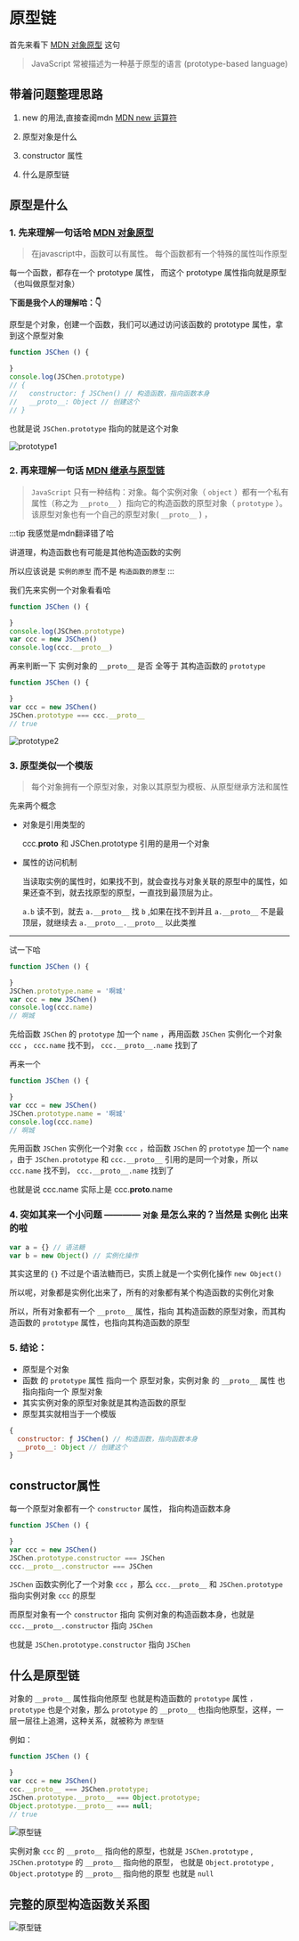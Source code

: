 # 原型链

首先来看下 [MDN 对象原型](https://developer.mozilla.org/zh-CN/docs/Learn/JavaScript/Objects/Object_prototypes) 这句

> JavaScript 常被描述为一种基于原型的语言 (prototype-based language)

## 带着问题整理思路

1. new 的用法,直接查阅mdn [MDN new 运算符](https://developer.mozilla.org/zh-CN/docs/Web/JavaScript/Reference/Operators/new)

2. 原型对象是什么

3. constructor 属性

4. 什么是原型链

## 原型是什么

### 1. 先来理解一句话哈 [MDN 对象原型](https://developer.mozilla.org/zh-CN/docs/Learn/JavaScript/Objects/Object_prototypes)

> 在javascript中，函数可以有属性。 每个函数都有一个特殊的属性叫作原型

每一个函数，都存在一个 prototype 属性， 而这个 prototype 属性指向就是原型（也叫做原型对象）

**下面是我个人的理解哈：👇**

原型是个对象，创建一个函数，我们可以通过访问该函数的 prototype 属性，拿到这个原型对象

```js
function JSChen () {

}
console.log(JSChen.prototype)
// {
//   constructor: ƒ JSChen() // 构造函数，指向函数本身
//   __proto__: Object // 创建这个
// }
```

也就是说 `JSChen.prototype` 指向的就是这个对象

![prototype1](/assets/img/prototype1.png)

### 2. 再来理解一句话 [MDN 继承与原型链](https://developer.mozilla.org/zh-CN/docs/Web/JavaScript/Inheritance_and_the_prototype_chain)

> `JavaScript` 只有一种结构：对象。每个实例对象（ `object` ）都有一个私有属性（称之为 `__proto__` ）指向它的构造函数的原型对象（ `prototype` ）。该原型对象也有一个自己的原型对象( `__proto__` ) ，

:::tip
我感觉是mdn翻译错了哈

讲道理，构造函数也有可能是其他构造函数的实例

所以应该说是 `实例的原型` 而不是 `构造函数的原型`
:::

我们先来实例一个对象看看哈


```js
function JSChen () {

}
console.log(JSChen.prototype)
var ccc = new JSChen()
console.log(ccc.__proto__)
```

再来判断一下 实例对象的 `__proto__` 是否 全等于 其构造函数的 `prototype`


```js
function JSChen () {

}
var ccc = new JSChen()
JSChen.prototype === ccc.__proto__
// true
```

![prototype2](/assets/img/prototype2.png)

### 3. 原型类似一个模版

> 每个对象拥有一个原型对象，对象以其原型为模板、从原型继承方法和属性

先来两个概念

* 对象是引用类型的

  ccc.__proto__ 和 JSChen.prototype 引用的是用一个对象

* 属性的访问机制

  当读取实例的属性时，如果找不到，就会查找与对象关联的原型中的属性，如果还查不到，就去找原型的原型，一直找到最顶层为止。

  `a.b` 读不到，就去 `a.__proto__` 找 `b` ,如果在找不到并且 `a.__proto__` 不是最顶层，就继续去 `a.__proto__.__proto__` 以此类推

---

试一下哈

```js
function JSChen () {

}
JSChen.prototype.name = '啊城'
var ccc = new JSChen()
console.log(ccc.name)
// 啊城
```
先给函数 `JSChen` 的 `prototype` 加一个 `name` ，再用函数 `JSChen` 实例化一个对象 `ccc` ， `ccc.name` 找不到， `ccc.__proto__.name` 找到了

再来一个

```js
function JSChen () {

}
var ccc = new JSChen()
JSChen.prototype.name = '啊城'
console.log(ccc.name)
// 啊城
```

先用函数 `JSChen` 实例化一个对象 `ccc` ，给函数 `JSChen` 的 `prototype` 加一个 `name` ，由于 `JSChen.prototype` 和 `ccc.__proto__` 引用的是同一个对象，所以 `ccc.name` 找不到， `ccc.__proto__.name` 找到了


  也就是说 ccc.name 实际上是 ccc.__proto__.name

### 4. **突如其来一个小问题 ———— `对象` 是怎么来的？当然是 `实例化` 出来的啦**

```js
var a = {} // 语法糖
var b = new Object() // 实例化操作
```

其实这里的 `{}` 不过是个语法糖而已，实质上就是一个实例化操作 `new Object()`

所以呢，对象都是实例化出来了，所有的对象都有某个构造函数的实例化对象

所以，所有对象都有一个 `__proto__` 属性，指向 其构造函数的原型对象，而其构造函数的 `prototype` 属性，也指向其构造函数的原型

### 5. **结论：**

- 原型是个对象
- 函数 的 `prototype` 属性 指向一个 原型对象，实例对象 的 `__proto__` 属性 也指向指向一个 原型对象
- 其实实例对象的原型对象就是其构造函数的原型
- 原型其实就相当于一个模版


```js
{
  constructor: ƒ JSChen() // 构造函数，指向函数本身
  __proto__: Object // 创建这个
}
```


## constructor属性

每一个原型对象都有一个 `constructor` 属性， 指向构造函数本身

```js
function JSChen () {

}
var ccc = new JSChen()
JSChen.prototype.constructor === JSChen
ccc.__proto__.constructor === JSChen
```

`JSChen` 函数实例化了一个对象 `ccc` ，那么 `ccc.__proto__` 和 `JSChen.prototype` 指向实例对象 `ccc` 的原型

而原型对象有一个 `constructor` 指向 实例对象的构造函数本身，也就是 `ccc.__proto__.constructor` 指向 `JSChen`

也就是 `JSChen.prototype.constructor` 指向 `JSChen` 

## 什么是原型链

对象的 `__proto__` 属性指向他原型 也就是构造函数的 `prototype` 属性 `，prototype` 也是个对象，那么 `prototype` 的 `__proto__` 也指向他原型，这样，一层一层往上追溯，这种关系，就被称为 `原型链`

例如： 

```js
function JSChen () {

}
var ccc = new JSChen()
ccc.__proto__ === JSChen.prototype;
JSChen.prototype.__proto__ === Object.prototype;
Object.prototype.__proto__ === null;
// true
```
![原型链](/assets/img/prototype3.png)

实例对象 `ccc` 的 `__proto__` 指向他的原型，也就是 `JSChen.prototype` , `JSChen.prototype` 的 `__proto__` 指向他的原型， 也就是 `Object.prototype` , `Object.prototype` 的 `__proto__` 指向他的原型 也就是 `null`


## 完整的原型构造函数关系图


![原型链](/assets/img/prototype4.png)

